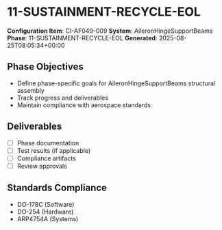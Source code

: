 # 11-SUSTAINMENT-RECYCLE-EOL

**Configuration Item**: CI-AF049-009
**System**: AileronHingeSupportBeams
**Phase**: 11-SUSTAINMENT-RECYCLE-EOL
**Generated**: 2025-08-25T08:05:34+00:00

## Phase Objectives
- Define phase-specific goals for AileronHingeSupportBeams structural assembly
- Track progress and deliverables
- Maintain compliance with aerospace standards

## Deliverables
- [ ] Phase documentation
- [ ] Test results (if applicable)
- [ ] Compliance artifacts
- [ ] Review approvals

## Standards Compliance
- DO-178C (Software)
- DO-254 (Hardware)
- ARP4754A (Systems)

